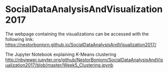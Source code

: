 # SocialDataAnalysisAndVisualization2017

The webpage containing the visualizations can be accessed with the following link: https://nestorbonjorn.github.io/SocialDataAnalysisAndVisualization2017/

The Jupyter Notebook explaining K-Means clustering
http://nbviewer.jupyter.org/github/NestorBonjorn/SocialDataAnalysisAndVisualization2017/blob/master/Week5_Clustering.ipynb
